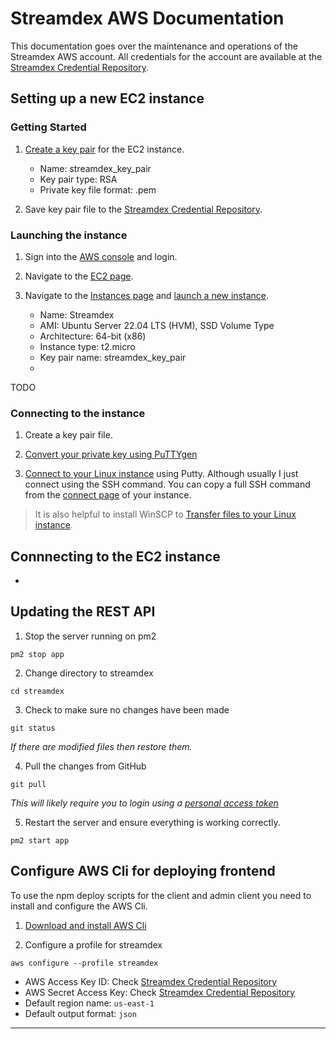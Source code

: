 # Streamdex AWS Documentation

This documentation goes over the maintenance and operations of the Streamdex AWS account. All credentials for the account are available at the [Streamdex Credential Repository][1].

## Setting up a new EC2 instance

### Getting Started

1. [Create a key pair][10] for the EC2 instance.

   - Name: streamdex_key_pair
   - Key pair type: RSA
   - Private key file format: .pem

2. Save key pair file to the [Streamdex Credential Repository][1].

### Launching the instance

1. Sign into the [AWS console][2] and login.

2. Navigate to the [EC2 page][3].

3. Navigate to the [Instances page][4] and [launch a new instance][5].

   - Name: Streamdex
   - AMI: Ubuntu Server 22.04 LTS (HVM), SSD Volume Type
   - Architecture: 64-bit (x86)
   - Instance type: t2.micro
   - Key pair name: streamdex_key_pair
   - 

TODO

### Connecting to the instance

1. Create a key pair file.

2. [Convert your private key using PuTTYgen][6]

3. [Connect to your Linux instance][7] using Putty. Although usually I just connect using the SSH command. You can copy a full SSH command from the [connect page][8] of your instance.

> It is also helpful to install WinSCP to [Transfer files to your Linux instance][9].

## Connnecting to the EC2 instance

- 

## Updating the REST API

1. Stop the server running on pm2

```
pm2 stop app
```

2. Change directory to streamdex

```
cd streamdex
```

3. Check to make sure no changes have been made

```
git status
```

*If there are modified files then restore them.*

4. Pull the changes from GitHub

```
git pull
```

*This will likely require you to login using a [personal access token][11]*

5. Restart the server and ensure everything is working correctly.

```
pm2 start app
```

## Configure AWS Cli for deploying frontend

To use the npm deploy scripts for the client and admin client you need to install and configure the AWS Cli.

1. [Download and install AWS Cli][12]

2. Configure a profile for streamdex

```
aws configure --profile streamdex
```

 - AWS Access Key ID: Check [Streamdex Credential Repository][1]
 - AWS Secret Access Key: Check [Streamdex Credential Repository][1]
 - Default region name: `us-east-1`
 - Default output format: `json`

---

[1]: https://github.com/lalewis7/streamdex-cred
[2]: https://aws.amazon.com/
[3]: https://us-east-1.console.aws.amazon.com/ec2/home
[4]: https://us-east-1.console.aws.amazon.com/ec2/home?region=us-east-1#Instances:
[5]: https://us-east-1.console.aws.amazon.com/ec2/home?region=us-east-1#LaunchInstances:
[6]: https://docs.aws.amazon.com/AWSEC2/latest/UserGuide/putty.html#putty-private-key
[7]: https://docs.aws.amazon.com/AWSEC2/latest/UserGuide/putty.html#putty-ssh
[8]: https://us-east-1.console.aws.amazon.com/ec2/home?region=us-east-1#ConnectToInstance:instanceId=i-07ff11e7a5a5c86e4
[9]: https://docs.aws.amazon.com/AWSEC2/latest/UserGuide/putty.html#Transfer_WinSCP
[10]: https://docs.aws.amazon.com/AWSEC2/latest/UserGuide/create-key-pairs.html
[11]: https://github.com/settings/tokens
[12]: https://docs.aws.amazon.com/cli/latest/userguide/getting-started-install.html